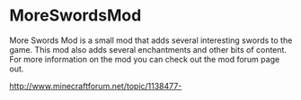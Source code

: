 MoreSwordsMod
=============

More Swords Mod is a small mod that adds several interesting swords to the game. This mod also adds several enchantments and other bits of content. For more information on the mod you can check out the mod forum page out. 

http://www.minecraftforum.net/topic/1138477-

